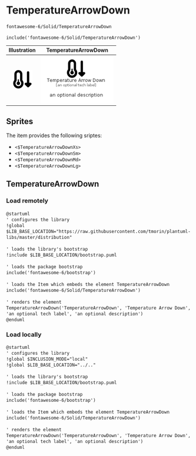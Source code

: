 # TemperatureArrowDown


```text
fontawesome-6/Solid/TemperatureArrowDown
```

```text
include('fontawesome-6/Solid/TemperatureArrowDown')
```



| Illustration | TemperatureArrowDown |
| :---: | :---: |
| ![illustration for Illustration](../../fontawesome-6/Solid/TemperatureArrowDown.png) | ![illustration for TemperatureArrowDown](../../fontawesome-6/Solid/TemperatureArrowDown.Local.png) |



## Sprites
The item provides the following sriptes:

- `<$TemperatureArrowDownXs>`
- `<$TemperatureArrowDownSm>`
- `<$TemperatureArrowDownMd>`
- `<$TemperatureArrowDownLg>`





## TemperatureArrowDown

### Load remotely
```plantuml
@startuml
' configures the library
!global $LIB_BASE_LOCATION="https://raw.githubusercontent.com/tmorin/plantuml-libs/master/distribution"

' loads the library's bootstrap
!include $LIB_BASE_LOCATION/bootstrap.puml

' loads the package bootstrap
include('fontawesome-6/bootstrap')

' loads the Item which embeds the element TemperatureArrowDown
include('fontawesome-6/Solid/TemperatureArrowDown')

' renders the element
TemperatureArrowDown('TemperatureArrowDown', 'Temperature Arrow Down', 'an optional tech label', 'an optional description')
@enduml
```

### Load locally
```plantuml
@startuml
' configures the library
!global $INCLUSION_MODE="local"
!global $LIB_BASE_LOCATION="../.."

' loads the library's bootstrap
!include $LIB_BASE_LOCATION/bootstrap.puml

' loads the package bootstrap
include('fontawesome-6/bootstrap')

' loads the Item which embeds the element TemperatureArrowDown
include('fontawesome-6/Solid/TemperatureArrowDown')

' renders the element
TemperatureArrowDown('TemperatureArrowDown', 'Temperature Arrow Down', 'an optional tech label', 'an optional description')
@enduml
```

